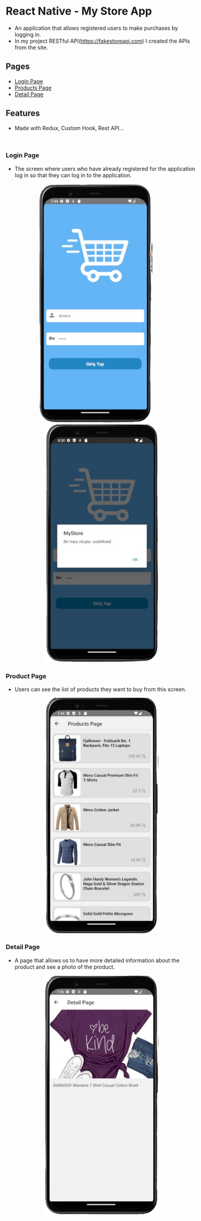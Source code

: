 # React Native - My Store App
- An application that allows registered users to make purchases by logging in.
- In my project RESTful API(https://fakestoreapi.com) I created the APIs from the site.



## Pages
- <a href ='#Login Page'> Login Page </a>
- <a href ='#Products Page'> Products Page </a>
- <a href ='#Detail Page'> Detail Page </a>


## Features
- Made with Redux, Custom Hook, Rest API...

<br>

### Login Page
- The screen where users who have already registered for the application log in so that they can log in to the application.
  
<p align="center">
  <img alt="Light" src="./src/assets/project_screenshots/shop1.png" width="300">
&nbsp; &nbsp; &nbsp; &nbsp;
  <img alt="Dark" src="./src/assets/project_screenshots/shop_5.png" width="300">

</p>


### Product Page
- Users can see the list of products they want to buy from this screen.
  
<p align="center">
<img alt="Light" src="./src/assets/project_screenshots/shop2.png" width="300">
</p>


### Detail Page
- A page that allows us to have more detailed information about the product and see a photo of the product.
  
<p align="center">
  <img alt="Light" src="./src/assets/project_screenshots/shop3.png" width="300">
</p>

